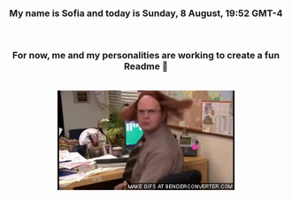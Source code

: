 


<div align="center">
<h3 >My name is Sofia and today is Sunday, 8 August, 19:52 GMT-4</h3><br>
<h3 >For now, me and my personalities are working to create a fun Readme 👋
</h3><br>
<img src='img/dwight.gif' alt='working...'/>
</div>
